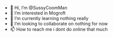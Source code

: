- 👋 Hi, I’m @SussyCoomMan
- 👀 I’m interested in Mogroft
- 🌱 I’m currently learning nothing really
- 💞️ I’m looking to collaborate on nothing for now 
- 📫 How to reach me i dont do online that much

<!---
SussyCoomMan/SussyCoomMan is a ✨ special ✨ repository because its `README.md` (this file) appears on your GitHub profile.
You can click the Preview link to take a look at your changes.
--->
